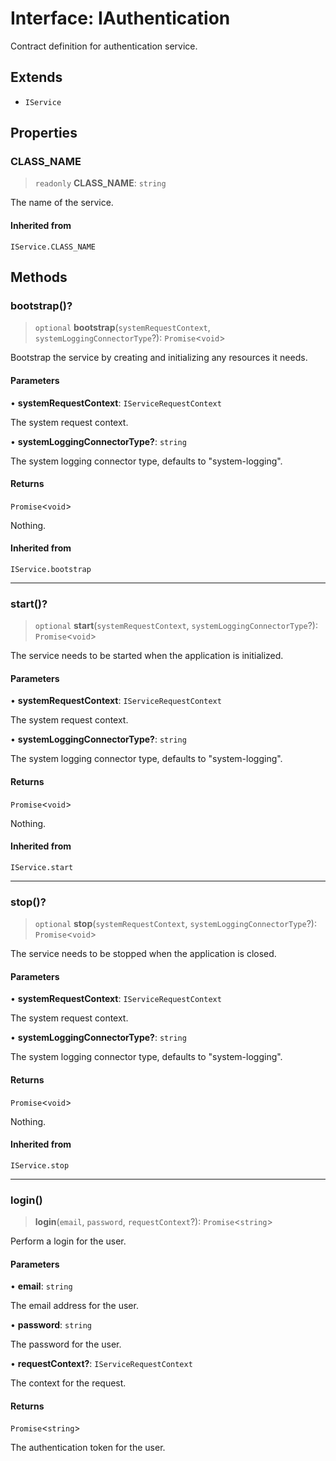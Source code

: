 # Interface: IAuthentication

Contract definition for authentication service.

## Extends

- `IService`

## Properties

### CLASS\_NAME

> `readonly` **CLASS\_NAME**: `string`

The name of the service.

#### Inherited from

`IService.CLASS_NAME`

## Methods

### bootstrap()?

> `optional` **bootstrap**(`systemRequestContext`, `systemLoggingConnectorType`?): `Promise`\<`void`\>

Bootstrap the service by creating and initializing any resources it needs.

#### Parameters

• **systemRequestContext**: `IServiceRequestContext`

The system request context.

• **systemLoggingConnectorType?**: `string`

The system logging connector type, defaults to "system-logging".

#### Returns

`Promise`\<`void`\>

Nothing.

#### Inherited from

`IService.bootstrap`

***

### start()?

> `optional` **start**(`systemRequestContext`, `systemLoggingConnectorType`?): `Promise`\<`void`\>

The service needs to be started when the application is initialized.

#### Parameters

• **systemRequestContext**: `IServiceRequestContext`

The system request context.

• **systemLoggingConnectorType?**: `string`

The system logging connector type, defaults to "system-logging".

#### Returns

`Promise`\<`void`\>

Nothing.

#### Inherited from

`IService.start`

***

### stop()?

> `optional` **stop**(`systemRequestContext`, `systemLoggingConnectorType`?): `Promise`\<`void`\>

The service needs to be stopped when the application is closed.

#### Parameters

• **systemRequestContext**: `IServiceRequestContext`

The system request context.

• **systemLoggingConnectorType?**: `string`

The system logging connector type, defaults to "system-logging".

#### Returns

`Promise`\<`void`\>

Nothing.

#### Inherited from

`IService.stop`

***

### login()

> **login**(`email`, `password`, `requestContext`?): `Promise`\<`string`\>

Perform a login for the user.

#### Parameters

• **email**: `string`

The email address for the user.

• **password**: `string`

The password for the user.

• **requestContext?**: `IServiceRequestContext`

The context for the request.

#### Returns

`Promise`\<`string`\>

The authentication token for the user.
